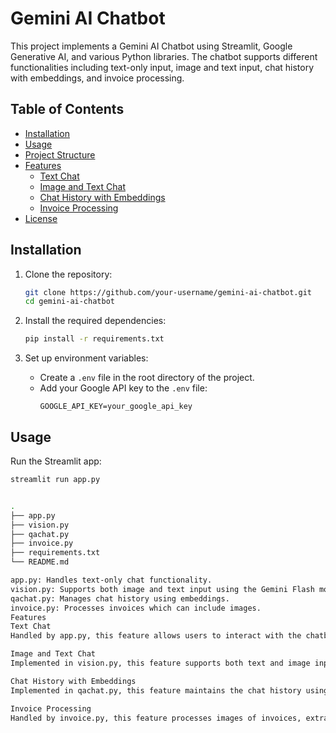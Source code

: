 # Gemini AI Chatbot

This project implements a Gemini AI Chatbot using Streamlit, Google Generative AI, and various Python libraries. The chatbot supports different functionalities including text-only input, image and text input, chat history with embeddings, and invoice processing.

## Table of Contents
- [Installation](#installation)
- [Usage](#usage)
- [Project Structure](#project-structure)
- [Features](#features)
  - [Text Chat](#text-chat)
  - [Image and Text Chat](#image-and-text-chat)
  - [Chat History with Embeddings](#chat-history-with-embeddings)
  - [Invoice Processing](#invoice-processing)
- [License](#license)

## Installation

1. Clone the repository:
    ```bash
    git clone https://github.com/your-username/gemini-ai-chatbot.git
    cd gemini-ai-chatbot
    ```

2. Install the required dependencies:
    ```bash
    pip install -r requirements.txt
    ```

3. Set up environment variables:
    - Create a `.env` file in the root directory of the project.
    - Add your Google API key to the `.env` file:
      ```env
      GOOGLE_API_KEY=your_google_api_key
      ```

## Usage

Run the Streamlit app:

```bash
streamlit run app.py


.
├── app.py
├── vision.py
├── qachat.py
├── invoice.py
├── requirements.txt
└── README.md

app.py: Handles text-only chat functionality.
vision.py: Supports both image and text input using the Gemini Flash model.
qachat.py: Manages chat history using embeddings.
invoice.py: Processes invoices which can include images.
Features
Text Chat
Handled by app.py, this feature allows users to interact with the chatbot using text input. It uses the Gemini AI model to generate responses based on the provided text.

Image and Text Chat
Implemented in vision.py, this feature supports both text and image inputs. The Gemini Flash model processes the inputs and generates responses that consider both the image and text.

Chat History with Embeddings
Implemented in qachat.py, this feature maintains the chat history using embeddings, allowing the chatbot to refer to previous interactions and provide contextually relevant responses.

Invoice Processing
Handled by invoice.py, this feature processes images of invoices, extracting relevant information and answering queries related to the invoice.
